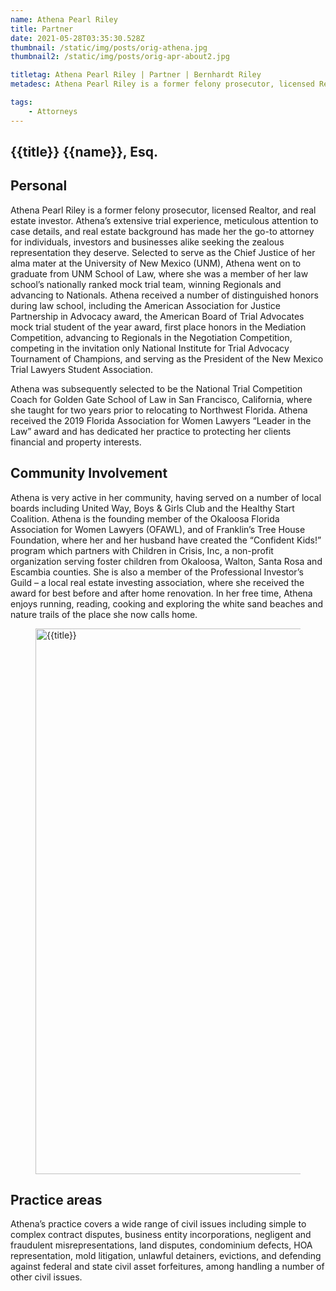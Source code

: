 ```yaml
---
name: Athena Pearl Riley
title: Partner
date: 2021-05-28T03:35:30.528Z
thumbnail: /static/img/posts/orig-athena.jpg
thumbnail2: /static/img/posts/orig-apr-about2.jpg

titletag: Athena Pearl Riley | Partner | Bernhardt Riley
metadesc: Athena Pearl Riley is a former felony prosecutor, licensed Realtor, and real estate investor.

tags:
    - Attorneys
---
```


<div class="text-lg max-w-prose mx-auto">
  <h2 class="pt-12">
    <span class="block text-base text-center text-br-300 font-semibold tracking-wide uppercase">{{title}}</span>
    <span class="mt-2 block text-3xl text-center leading-8 font-extrabold tracking-tight text-br-900 sm:text-4xl">{{name}}, Esq.</span>
  </h2>



<div class="mt-6 prose prose-blue prose-lg text-gray-500 mx-auto mb-6">  
  <h2 class="text-br-900">Personal</h2>
  <p>Athena Pearl Riley is a former felony prosecutor, licensed Realtor, and real estate investor. Athena’s extensive trial experience, meticulous attention to case details, and real estate background has made her the go-to attorney for individuals, investors and businesses alike seeking the zealous representation they deserve. Selected to serve as the Chief Justice of her alma mater at the University of New Mexico (UNM), Athena went on to graduate from UNM School of Law, where she was a member of her law school’s nationally ranked mock trial team, winning Regionals and advancing to Nationals. Athena received a number of distinguished honors during law school, including the American Association for Justice Partnership in Advocacy award, the American Board of Trial Advocates mock trial student of the year award, first place honors in the Mediation Competition, advancing to Regionals in the Negotiation Competition, competing in the invitation only National Institute for Trial Advocacy Tournament of Champions, and serving as the President of the New Mexico Trial Lawyers Student Association.</p>

  <p>Athena was subsequently selected to be the National Trial Competition Coach for Golden Gate School of Law in San Francisco, California, where she taught for two years prior to relocating to Northwest Florida. Athena received the 2019 Florida Association for Women Lawyers “Leader in the Law” award and has dedicated her practice to protecting her clients financial and property interests.</p>
  <h2  class="text-br-900">Community Involvement</h2>
  <p>Athena is very active in her community, having served on a number of local boards including United Way, Boys & Girls Club and the Healthy Start Coalition. Athena is the founding member of the Okaloosa Florida Association for Women Lawyers (OFAWL), and of Franklin’s Tree House Foundation, where her and her husband have created the “Confident Kids!” program which partners with Children in Crisis, Inc, a non-profit organization serving foster children from Okaloosa, Walton, Santa Rosa and Escambia counties. She is also a member of the Professional Investor’s Guild – a local real estate investing association, where she received the award for best before and after home renovation. In her free time, Athena enjoys running, reading, cooking and exploring the white sand beaches and nature trails of the place she now calls home.</p>
  <figure>
    <img class="w-full rounded-md" src={{thumbnail}} alt="{{title}}" width="1310" height="873">
    <figcaption></figcaption>
  </figure>
  <h2  class="text-br-900">Practice areas</h2>
  <p>Athena’s practice covers a wide range of civil issues including simple to complex contract disputes, business entity incorporations, negligent and fraudulent misrepresentations, land disputes, condominium defects, HOA representation, mold litigation, unlawful detainers, evictions, and defending against federal and state civil asset forfeitures, among handling a number of other civil issues.</p>
</div>